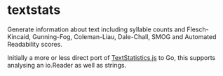 # textstats
Generate information about text including syllable counts and Flesch-Kincaid,
Gunning-Fog, Coleman-Liau, Dale-Chall, SMOG and Automated Readability scores.

Initially a more or less direct port of [TextStatistics.js][1] to Go, this 
supports analysing an io.Reader as well as strings.

[1]:https://github.com/cgiffard/TextStatistics.js
